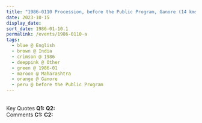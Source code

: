 ```yaml
---
title: "1986-0110 Procession, before the Public Program, Ganore (14 kms WNW of Sangamner), Maharashtra, India"
date: 2023-10-15
display_date: 
sort_date: 1986-01-10.1
permalink: /events/1986-0110-a
tags:
  - blue @ English
  - brown @ India
  - crimson @ 1986
  - deeppink @ Other
  - green @ 1986-01
  - maroon @ Maharashtra
  - orange @ Ganore
  - peru @ before the Public Program
---
```


<br>

<wave-list>
  <list-title color="DarkSeaGreen" width="55">Key Quotes</list-title>
  <list-item color="BlanchedAlmond" width="280"><b>Q1:</b> <i></i></list-item>
  <list-item color="Lavender" width="280"><b>Q2:</b> <i></i></list-item>
</wave-list>

<br>

<wave-list>
  <list-title color="DarkSeaGreen" width="55">Comments</list-title>
  <list-item color="BlanchedAlmond" width="280"><b>C1:</b> <i></i></list-item>
  <list-item color="Lavender" width="280"><b>C2:</b> <i></i></list-item>
</wave-list>